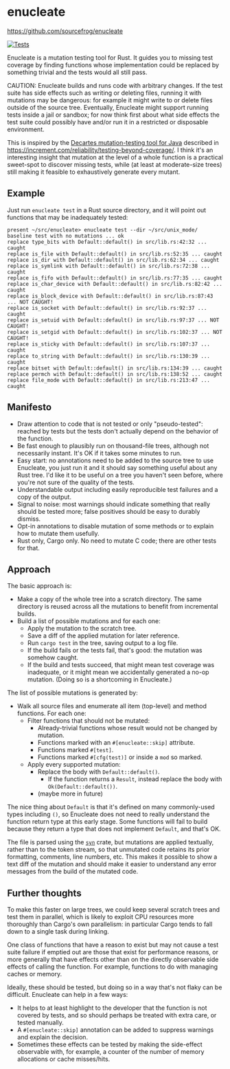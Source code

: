 # enucleate

https://github.com/sourcefrog/enucleate

[![Tests](https://github.com/sourcefrog/enucleate/actions/workflows/tests.yml/badge.svg)](https://github.com/sourcefrog/enucleate/actions/workflows/tests.yml)

Enucleate is a mutation testing tool for Rust. It guides you to missing test coverage by finding functions whose
implementation could be replaced by something trivial and the tests would all still pass. 

CAUTION: Enucleate builds and runs code with arbitrary changes. If the test suite has side effects such as
writing or deleting files, running it with mutations may be dangerous: for example it might write to or 
delete files outside of the source tree. Eventually, Enucleate might support running tests inside a jail
or sandbox; for now think first about what side effects the test suite could possibly have and/or run
it in a restricted or disposable environment.

This is inspired by the [Decartes mutation-testing tool for Java](https://github.com/STAMP-project/pitest-descartes/) 
described in https://increment.com/reliability/testing-beyond-coverage/.
I think it's an interesting insight that mutation at the level of a whole function is a practical sweet-spot to discover 
missing tests, while (at least at moderate-size trees) still making it feasible to exhaustively generate every
mutant.

## Example

Just run `enucleate test` in a Rust source directory, and it will point out
functions that may be inadequately tested:

    present ~/src/enucleate> enucleate test --dir ~/src/unix_mode/
    baseline test with no mutations ... ok
    replace type_bits with Default::default() in src/lib.rs:42:32 ... caught
    replace is_file with Default::default() in src/lib.rs:52:35 ... caught
    replace is_dir with Default::default() in src/lib.rs:62:34 ... caught
    replace is_symlink with Default::default() in src/lib.rs:72:38 ... caught
    replace is_fifo with Default::default() in src/lib.rs:77:35 ... caught
    replace is_char_device with Default::default() in src/lib.rs:82:42 ... caught
    replace is_block_device with Default::default() in src/lib.rs:87:43 ... NOT CAUGHT!
    replace is_socket with Default::default() in src/lib.rs:92:37 ... caught
    replace is_setuid with Default::default() in src/lib.rs:97:37 ... NOT CAUGHT!
    replace is_setgid with Default::default() in src/lib.rs:102:37 ... NOT CAUGHT!
    replace is_sticky with Default::default() in src/lib.rs:107:37 ... caught
    replace to_string with Default::default() in src/lib.rs:130:39 ... caught
    replace bitset with Default::default() in src/lib.rs:134:39 ... caught
    replace permch with Default::default() in src/lib.rs:138:52 ... caught
    replace file_mode with Default::default() in src/lib.rs:213:47 ... caught

## Manifesto

* Draw attention to code that is not tested or only "pseudo-tested": reached by tests but the tests
  don't actually depend on the behavior of the function.
* Be fast enough to plausibly run on thousand-file trees, although not necessarily instant. It's OK if
  it takes some minutes to run.
* Easy start: no annotations need to be added to the source tree to use Enucleate, 
  you just run it and it should say something useful about any Rust tree. 
  I'd like it to be useful on a tree you haven't seen before, where you're not
  sure of the quality of the tests.
* Understandable output including easily reproducible test failures and a copy of the output.
* Signal to noise: most warnings should indicate something that really should be tested more; 
  false positives should be easy to durably dismiss.
* Opt-in annotations to disable mutation of some methods or to explain how to mutate them usefully.
* Rust only, Cargo only. No need to mutate C code; there are other tests for that.

## Approach

The basic approach is:

* Make a copy of the whole tree into a scratch directory. The same directory is reused 
  across all the mutations to benefit from incremental builds.
* Build a list of possible mutations and for each one:
  * Apply the mutation to the scratch tree.
  * Save a diff of the applied mutation for later reference.
  * Run `cargo test` in the tree, saving output to a log file.
  * If the build fails or the tests fail, that's good: the mutation was somehow caught.
  * If the build and tests succeed, that might mean test coverage was inadequate, or it might mean
    we accidentally generated a no-op mutation. (Doing so is a shortcoming in Enucleate.)

The list of possible mutations is generated by:

* Walk all source files and enumerate all item (top-level) and method functions. For each one:
   * Filter functions that should not be mutated:
      * Already-trivial functions whose result would not be changed by mutation. 
      * Functions marked with an `#[enucleate::skip]` attribute.
      * Functions marked `#[test]`.
      * Functions marked `#[cfg(test)]` or inside a `mod` so marked.
   * Apply every supported mutation:
      * Replace the body with `Default::default()`.
        * If the function returns a `Result`, instead replace the body with `Ok(Default::default())`.
      * (maybe more in future)

The nice thing about `Default` is that it's defined on many commonly-used types including `()`,
so Enucleate does not need to really understand the function return type at this early stage.
Some functions will fail to build because they return a type that does not implement `Default`,
and that's OK.

The file is parsed using the [`syn`](https://docs.rs/syn) crate, but mutations
are applied textually, rather than to the token stream, so that unmutated code
retains its prior formatting, comments, line numbers, etc. This makes it
possible to show a text diff of the mutation and should make it easier to
understand any error messages from the build of the mutated code.

## Further thoughts

To make this faster on large trees, we could keep several scratch trees and test them in parallel, 
which is likely to exploit CPU resources more thoroughly than Cargo's own parallelism: in particular
Cargo tends to fall down to a single task during linking.

One class of functions that have a reason to exist but may not cause a test suite failure if emptied 
out are those that exist for performance reasons, or more generally that have effects other than on the directly
observable side effects of calling the function.  For example, functions to do with managing caches
or memory.

Ideally, these should be tested, but doing so in a way that's not flaky can be difficult. Enucleate
can help in a few ways:

* It helps to at least highlight to the developer that the function is not covered by tests, and
  so should perhaps be treated with extra care, or tested manually.
* A `#[enucleate::skip]` annotation can be added to suppress warnings and explain the decision.
* Sometimes these effects can be tested by making the side-effect observable with, for example,
  a counter of the number of memory allocations or cache misses/hits.
